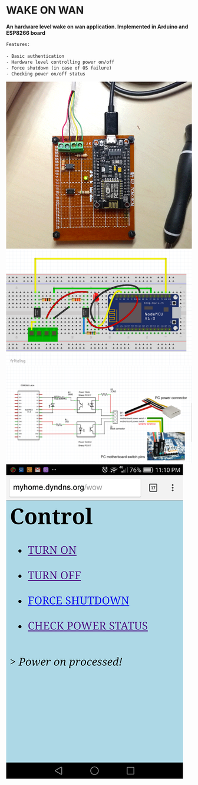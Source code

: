 # WAKE ON WAN
**An hardware level wake on wan application. Implemented in Arduino and ESP8266 board**

```
Features:

- Basic authentication
- Hardware level controlling power on/off
- Force shutdown (in case of OS failure)
- Checking power on/off status

```

![pcb_board](https://raw.githubusercontent.com/qienhuang/wake_on_wan/master/snapshot/pcb_board.png)
![bread_board](https://raw.githubusercontent.com/qienhuang/wake_on_wan/master/snapshot/bread_board.png)
![diagram](https://raw.githubusercontent.com/qienhuang/wake_on_wan/master/snapshot/diagram.png)
![Screenshot](https://raw.githubusercontent.com/qienhuang/wake_on_wan/master/snapshot/screenshot.png)
